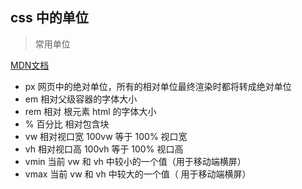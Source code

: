 ## css 中的单位

> 常用单位

<a href="https://developer.mozilla.org/zh-CN/docs/Web/CSS/length" target="_blank">MDN文档</a> 

- px 网页中的绝对单位，所有的相对单位最终渲染时都将转成绝对单位
- em 相对父级容器的字体大小
- rem 相对 根元素 html 的字体大小
- % 百分比 相对包含块
- vw 相对视口宽 100vw 等于 100% 视口宽
- vh 相对视口高 100vh 等于 100% 视口高
- vmin 当前 vw 和 vh 中较小的一个值（用于移动端横屏）
- vmax 当前 vw 和 vh 中较大的一个值（ 用于移动端横屏）